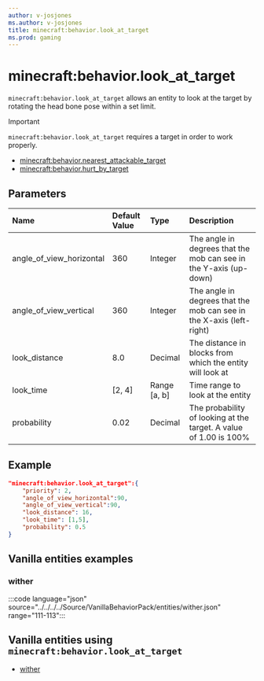 ```yaml
---
author: v-josjones
ms.author: v-josjones
title: minecraft:behavior.look_at_target
ms.prod: gaming
---
```


# minecraft:behavior.look_at_target

`minecraft:behavior.look_at_target` allows an entity to look at the target by rotating the head bone pose within a set limit.

> [!IMPORTANT]
> `minecraft:behavior.look_at_target` requires a target in order to work properly.
>
>- [minecraft:behavior.nearest_attackable_target](minecraftBehavior_nearest_attackable_target.md)
>- [minecraft:behavior.hurt_by_target](minecraftBehavior_hurt_by_target.md)

## Parameters

|Name |Default Value  |Type  |Description  |
|:----------|:----------|:----------|:----------|
|angle_of_view_horizontal| 360| Integer| The angle in degrees that the mob can see in the Y-axis (up-down) |
|angle_of_view_vertical| 360| Integer| The angle in degrees that the mob can see in the X-axis (left-right) |
|look_distance| 8.0| Decimal| The distance in blocks from which the entity will look at |
|look_time| [2, 4]| Range [a, b]| Time range to look at the entity |
|probability| 0.02|  Decimal| The probability of looking at the target. A value of 1.00 is 100% |

## Example

```json
"minecraft:behavior.look_at_target":{
    "priority": 2,
    "angle_of_view_horizontal":90,
    "angle_of_view_vertical":90,
    "look_distance": 16,
    "look_time": [1,5],
    "probability": 0.5
}
```

## Vanilla entities examples

### wither

:::code language="json" source="../../../../Source/VanillaBehaviorPack/entities/wither.json" range="111-113":::

## Vanilla entities using `minecraft:behavior.look_at_target`

- [wither](../../../../Source/VanillaBehaviorPack_Snippets/entities/wither.md)
